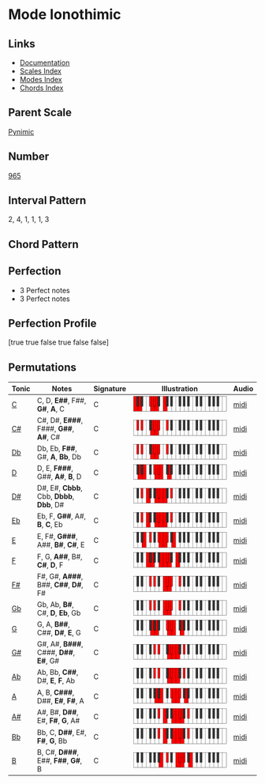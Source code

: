# Mode Ionothimic

## Links

- [Documentation](README.md)
- [Scales Index](Scales.md)
- [Modes Index](Modes.md)
- [Chords Index](Chords.md)

## Parent Scale

[Pynimic](ScalePynimic.md)

## Number

[965](https://ianring.com/musictheory/scales/965)

## Interval Pattern

2, 4, 1, 1, 1, 3

## Chord Pattern



## Perfection

- 3 Perfect notes
- 3 Perfect notes

## Perfection Profile

[true true false true false false]

## Permutations

| Tonic | Notes | Signature | Illustration | Audio |
|-------|-------|-----------|--------------|-------|
| [C](ModeCNaturalIonothimic.md) | C, D, **E##**, F##, **G#**, **A**, C | C | ![CNaturalIonothimic](ModeCNaturalIonothimic.png) | [midi](https://github.com/edipermadi/music/blob/main/docs/ModeCNaturalIonothimic.mid?raw=true) |
| [C#](ModeCSharpIonothimic.md) | C#, D#, **E###**, F###, **G##**, **A#**, C# | C | ![CSharpIonothimic](ModeCSharpIonothimic.png) | [midi](https://github.com/edipermadi/music/blob/main/docs/ModeCSharpIonothimic.mid?raw=true) |
| [Db](ModeDFlatIonothimic.md) | Db, Eb, **F##**, G#, **A**, **Bb**, Db | C | ![DFlatIonothimic](ModeDFlatIonothimic.png) | [midi](https://github.com/edipermadi/music/blob/main/docs/ModeDFlatIonothimic.mid?raw=true) |
| [D](ModeDNaturalIonothimic.md) | D, E, **F###**, G##, **A#**, **B**, D | C | ![DNaturalIonothimic](ModeDNaturalIonothimic.png) | [midi](https://github.com/edipermadi/music/blob/main/docs/ModeDNaturalIonothimic.mid?raw=true) |
| [D#](ModeDSharpIonothimic.md) | D#, E#, **Cbbb**, Cbb, **Dbbb**, **Dbb**, D# | C | ![DSharpIonothimic](ModeDSharpIonothimic.png) | [midi](https://github.com/edipermadi/music/blob/main/docs/ModeDSharpIonothimic.mid?raw=true) |
| [Eb](ModeEFlatIonothimic.md) | Eb, F, **G##**, A#, **B**, **C**, Eb | C | ![EFlatIonothimic](ModeEFlatIonothimic.png) | [midi](https://github.com/edipermadi/music/blob/main/docs/ModeEFlatIonothimic.mid?raw=true) |
| [E](ModeENaturalIonothimic.md) | E, F#, **G###**, A##, **B#**, **C#**, E | C | ![ENaturalIonothimic](ModeENaturalIonothimic.png) | [midi](https://github.com/edipermadi/music/blob/main/docs/ModeENaturalIonothimic.mid?raw=true) |
| [F](ModeFNaturalIonothimic.md) | F, G, **A##**, B#, **C#**, **D**, F | C | ![FNaturalIonothimic](ModeFNaturalIonothimic.png) | [midi](https://github.com/edipermadi/music/blob/main/docs/ModeFNaturalIonothimic.mid?raw=true) |
| [F#](ModeFSharpIonothimic.md) | F#, G#, **A###**, B##, **C##**, **D#**, F# | C | ![FSharpIonothimic](ModeFSharpIonothimic.png) | [midi](https://github.com/edipermadi/music/blob/main/docs/ModeFSharpIonothimic.mid?raw=true) |
| [Gb](ModeGFlatIonothimic.md) | Gb, Ab, **B#**, C#, **D**, **Eb**, Gb | C | ![GFlatIonothimic](ModeGFlatIonothimic.png) | [midi](https://github.com/edipermadi/music/blob/main/docs/ModeGFlatIonothimic.mid?raw=true) |
| [G](ModeGNaturalIonothimic.md) | G, A, **B##**, C##, **D#**, **E**, G | C | ![GNaturalIonothimic](ModeGNaturalIonothimic.png) | [midi](https://github.com/edipermadi/music/blob/main/docs/ModeGNaturalIonothimic.mid?raw=true) |
| [G#](ModeGSharpIonothimic.md) | G#, A#, **B###**, C###, **D##**, **E#**, G# | C | ![GSharpIonothimic](ModeGSharpIonothimic.png) | [midi](https://github.com/edipermadi/music/blob/main/docs/ModeGSharpIonothimic.mid?raw=true) |
| [Ab](ModeAFlatIonothimic.md) | Ab, Bb, **C##**, D#, **E**, **F**, Ab | C | ![AFlatIonothimic](ModeAFlatIonothimic.png) | [midi](https://github.com/edipermadi/music/blob/main/docs/ModeAFlatIonothimic.mid?raw=true) |
| [A](ModeANaturalIonothimic.md) | A, B, **C###**, D##, **E#**, **F#**, A | C | ![ANaturalIonothimic](ModeANaturalIonothimic.png) | [midi](https://github.com/edipermadi/music/blob/main/docs/ModeANaturalIonothimic.mid?raw=true) |
| [A#](ModeASharpIonothimic.md) | A#, B#, **D##**, E#, **F#**, **G**, A# | C | ![ASharpIonothimic](ModeASharpIonothimic.png) | [midi](https://github.com/edipermadi/music/blob/main/docs/ModeASharpIonothimic.mid?raw=true) |
| [Bb](ModeBFlatIonothimic.md) | Bb, C, **D##**, E#, **F#**, **G**, Bb | C | ![BFlatIonothimic](ModeBFlatIonothimic.png) | [midi](https://github.com/edipermadi/music/blob/main/docs/ModeBFlatIonothimic.mid?raw=true) |
| [B](ModeBNaturalIonothimic.md) | B, C#, **D###**, E##, **F##**, **G#**, B | C | ![BNaturalIonothimic](ModeBNaturalIonothimic.png) | [midi](https://github.com/edipermadi/music/blob/main/docs/ModeBNaturalIonothimic.mid?raw=true) |
